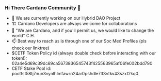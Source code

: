 ### Hi There Cardano Community 👋

- 🔭 We are currently working on our Hybrid DAO Project
- 🏗️ Cardano Developers are always welcome for collaborations
- 💪 "We are Cardano, and if you'll permit us, we would like to change the world" C.H.
- 📫 Best way to reach us is through one of our Soc Med Profiles (pls check our linktree)
- $CETF Token Policy id (always double check before interacting with our token!):
 02a4e5d69c39dc69ca5673836545743f425563965af06fe002bdd790
- CETF Stake Pool id: pool1st58tj7nun3vynlhlmfawrn24ar0pshdle733vtkv43szxt2kq0 

